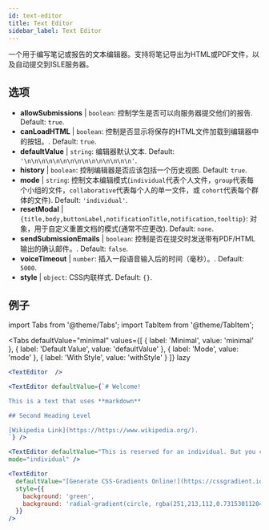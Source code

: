 ```yaml
---
id: text-editor
title: Text Editor
sidebar_label: Text Editor
---
```


一个用于编写笔记或报告的文本编辑器。支持将笔记导出为HTML或PDF文件，以及自动提交到ISLE服务器。

## 选项

* __allowSubmissions__ | `boolean`: 控制学生是否可以向服务器提交他们的报告. Default: `true`.
* __canLoadHTML__ | `boolean`: 控制是否显示将保存的HTML文件加载到编辑器中的按钮。. Default: `true`.
* __defaultValue__ | `string`: 编辑器默认文本. Default: `'\n\n\n\n\n\n\n\n\n\n\n\n\n\n\n'`.
* __history__ | `boolean`: 控制编辑器是否应该包括一个历史视图. Default: `true`.
* __mode__ | `string`: 控制文本编辑模式(`individual`代表个人文件，`group`代表每个小组的文件，`collaborative`代表每个人的单一文件，或 `cohort`代表每个群体的文件). Default: `'individual'`.
* __resetModal__ | `{title,body,buttonLabel,notificationTitle,notification,tooltip}`: 对象，用于自定义重置文档的模式(通常不应更改). Default: `none`.
* __sendSubmissionEmails__ | `boolean`: 控制是否在提交时发送带有PDF/HTML输出的确认邮件。. Default: `false`.
* __voiceTimeout__ | `number`: 插入一段语音输入后的时间（毫秒）。. Default: `5000`.
* __style__ | `object`: CSS内联样式. Default: `{}`.


## 例子

import Tabs from '@theme/Tabs';
import TabItem from '@theme/TabItem';

<Tabs
    defaultValue="minimal"
    values={[
        { label: 'Minimal', value: 'minimal' },
        { label: 'Default Value', value: 'defaultValue' },
        { label: 'Mode', value: 'mode' },
        { label: 'With Style', value: 'withStyle' }
    ]}
    lazy
>

<TabItem value="minimal">

```jsx live
<TextEditor  />
```

</TabItem>

<TabItem value="defaultValue">

```jsx live
<TextEditor defaultValue={`# Welcome!

This is a text that uses **markdown**

## Second Heading Level

[Wikipedia Link](https://https://www.wikipedia.org/).
`} />
```

</TabItem>

<TabItem value="mode">

```jsx live
<TextEditor defaultValue="This is reserved for an individual. But you can also allow groups, students cohorts, or everybody to join in and work collaboratively (setting the mode option will only have an effect in a live lesson, not this preview)." 
mode="individual" />
```

</TabItem>

<TabItem value="withStyle">

```jsx live
<TextEditor  
  defaultValue="[Generate CSS-Gradients Online!](https://cssgradient.io/)"
  style={{ 
    background: 'green',
    background: 'radial-gradient(circle, rgba(251,213,112,0.7315301120448179) 0%,rgba(83,199,14,0.4514180672268907) 100%)' 
  }}
/>
```

</TabItem>

</Tabs>
